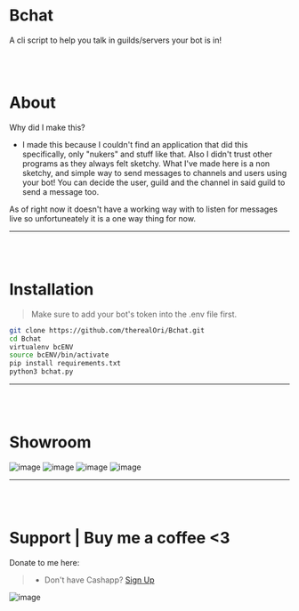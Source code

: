 # Bchat
A cli script to help you talk in guilds/servers your bot is in!

<br />
<br />

# About
Why did I make this?
- I made this because I couldn't find an application that did this specifically, only "nukers" and stuff like that. Also I didn't trust other programs as they always felt sketchy. What I've made here is a non sketchy, and simple way to send messages to channels and users using your bot! You can decide the user, guild and the channel in said guild to send a message too.

As of right now it doesn't have a working way with to listen for messages live so unfortuneately it is a one way thing for now.
__ __

<br />
<br />

# Installation
> Make sure to add your bot's token into the .env file first.

```bash
git clone https://github.com/therealOri/Bchat.git
cd Bchat
virtualenv bcENV
source bcENV/bin/activate
pip install requirements.txt
python3 bchat.py
```
__ __

<br />
<br />


# Showroom
![image](https://github.com/therealOri/Bchat/assets/45724082/d1023267-f86f-4f28-ac3a-d3cf7fd8b6c2)
![image](https://github.com/therealOri/Bchat/assets/45724082/b941a576-cad2-4b03-9d46-37cd2895b0df)
![image](https://github.com/therealOri/Bchat/assets/45724082/778f3eff-b2a1-438f-bbdb-bd992147eb49)
![image](https://github.com/therealOri/Bchat/assets/45724082/e7837ab3-0631-4245-8737-d9dd361352ef)

__ __

<br />
<br />

# Support  |  Buy me a coffee <3
Donate to me here:
> - Don't have Cashapp? [Sign Up](https://cash.app/app/TKWGCRT)

![image](https://user-images.githubusercontent.com/45724082/158000721-33c00c3e-68bb-4ee3-a2ae-aefa549cfb33.png)

